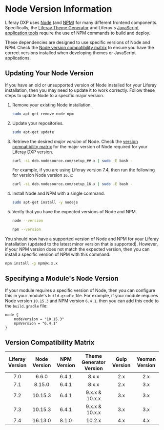 # Node Version Information

Liferay DXP uses [Node](https://nodejs.org/en/) (and [NPM](https://www.npmjs.com/)) for many different frontend components. Specifically, the [Liferay Theme Generator](../../../site-building/site-appearance/themes/theme-development/getting-started/setting-up-an-environment-and-creating-a-theme.md) and Liferay's [JavaScript application tools](../../developing-a-javascript-application.md) require the use of NPM commands to build and deploy.

These dependencies are designed to use specific versions of Node and NPM. Check the [Node version compatibility matrix](#version-compatibility-matrix) to ensure you have the correct versions installed when developing themes or JavaScript applications.

## Updating Your Node Version

If you have an old or unsupported version of Node installed for your Liferay installation, then you may need to update it to work correctly. Follow these steps to update Node to a specific major version.

1. Remove your existing Node installation.

	```bash
	sudo apt-get remove node npm
	```

1. Update your repositories.

	```bash
	sudo apt-get update
	```

1. Retrieve the desired *major version* of Node. Check the [version compatibility matrix](#version-compatibility-matrix) for the major version of Node required for your Liferay DXP version.

	```bash
	curl -sL deb.nodesource.com/setup_##.x | sudo -E bash -
	```

	For example, if you are using Liferay version 7.4, then run the following for version Node version `16.x`:

	```bash
	curl -sL deb.nodesource.com/setup_16.x | sudo -E bash -
	````

1. Install Node and NPM with a single command.

	```bash
	sudo apt-get install -y nodejs
	````

1. Verify that you have the expected versions of Node and NPM.

	```bash
	node --version
	```

	```bash
	npm --version
	```

You should now have a supported version of Node and NPM for your Liferay installation (updated to the latest minor version that is supported). However, if your NPM version does not match the expected version, then you can install a specific version of NPM with this command:

```bash
npm install -g npm@x.x.x
```

## Specifying a Module's Node Version

If your module requires a specific version of Node, then you can configure this in your module's `build.gradle` file. For example, if your module requires Node version `10.15.3` and NPM version `6.4.1`, then you can add this code to the `build.gradle` file:

```
node {
	nodeVersion = "10.15.3"
	npmVersion = "6.4.1"
}
```

## Version Compatibility Matrix

| **Liferay Version** | **Node Version** | **NPM Version** | **Theme Generator Version** | **Gulp Version** | **Yeoman Version** |
| :---: | :---: | :---: | :---: | :---: | :---: |
| 7.0 | 6.6.0 | 6.4.1 | 8.x.x | 2.x | 2.x |
| 7.1 | 8.15.0 | 6.4.1 | 8.x.x | 2.x | 3.x |
| 7.2 | 10.15.3 | 6.4.1 | 9.x.x & 10.x.x | 3.x | 3.x |
| 7.3 | 10.15.3 | 6.4.1 | 9.x.x & 10.x.x | 3.x | 3.x |
| 7.4 | 16.13.0 | 8.1.0 | 10.2.x | 4.x | 4.x |
